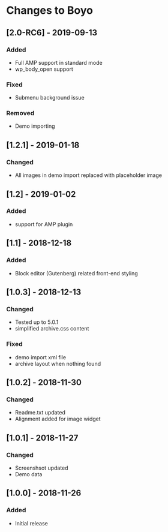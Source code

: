 # Changes to Boyo

## [2.0-RC6] - 2019-09-13

### Added

- Full AMP support in standard mode
- wp_body_open support

### Fixed

- Submenu background issue

### Removed

- Demo importing

## [1.2.1] - 2019-01-18

### Changed

- All images in demo import replaced with placeholder image

## [1.2] - 2019-01-02

### Added

- support for AMP plugin

## [1.1] - 2018-12-18

### Added

- Block editor (Gutenberg) related front-end styling

## [1.0.3] - 2018-12-13

### Changed

- Tested up to 5.0.1
- simplified archive.css content

### Fixed

- demo import xml file
- archive layout when nothing found

## [1.0.2] - 2018-11-30

### Changed

- Readme.txt updated
- Alignment added for image widget

## [1.0.1] - 2018-11-27

### Changed

- Screenshsot updated
- Demo data

## [1.0.0] - 2018-11-26

### Added

- Initial release

